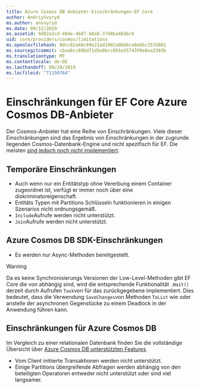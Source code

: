 ```yaml
---
title: Azure Cosmos DB Anbieter-Einschränkungen-EF Core
author: AndriySvyryd
ms.author: ansvyryd
ms.date: 09/12/2019
ms.assetid: 9d02a2cd-484e-4687-b8a8-3748ba46dbc9
uid: core/providers/cosmos/limitations
ms.openlocfilehash: 8dcc82a68c89e21ad1902a0bbbce8ebbc3535801
ms.sourcegitcommit: cbaa6cc89bd71d5e0bcc891e55743f0e8ea3393b
ms.translationtype: MT
ms.contentlocale: de-DE
ms.lasthandoff: 09/20/2019
ms.locfileid: "71150764"
---
```

# <a name="ef-core-azure-cosmos-db-provider-limitations"></a>Einschränkungen für EF Core Azure Cosmos DB-Anbieter

Der Cosmos-Anbieter hat eine Reihe von Einschränkungen. Viele dieser Einschränkungen sind das Ergebnis von Einschränkungen in der zugrunde liegenden Cosmos-Datenbank-Engine und nicht spezifisch für EF. Die meisten [sind jedoch noch nicht implementiert](https://github.com/aspnet/EntityFrameworkCore/issues?page=1&q=is%3Aissue+is%3Aopen+Cosmos+in%3Atitle+label%3Atype-enhancement+sort%3Areactions-%2B1-desc).

## <a name="temporary-limitations"></a>Temporäre Einschränkungen

- Auch wenn nur ein Entitätstyp ohne Vererbung einem Container zugeordnet ist, verfügt er immer noch über eine diskriminatoreigenschaft.
- Entitäts Typen mit Partitions Schlüsseln funktionieren in einigen Szenarios nicht ordnungsgemäß.
- `Include`Aufrufe werden nicht unterstützt.
- `Join`Aufrufe werden nicht unterstützt.

## <a name="azure-cosmos-db-sdk-limitations"></a>Azure Cosmos DB SDK-Einschränkungen

- Es werden nur Async-Methoden bereitgestellt.

> [!WARNING]
> Da es keine Synchronisierungs Versionen der Low-Level-Methoden gibt EF Core die von abhängig sind, wird die entsprechende Funktionalität `.Wait()` derzeit durch Aufrufen `Task`von für das zurückgegebene implementiert. Dies bedeutet, dass die Verwendung `SaveChanges`von Methoden `ToList` wie oder anstelle der asynchronen Gegenstücke zu einem Deadlock in der Anwendung führen kann.

## <a name="azure-cosmos-db-limitations"></a>Einschränkungen für Azure Cosmos DB

Im Vergleich zu einer relationalen Datenbank finden Sie die vollständige Übersicht über [Azure Cosmos DB unterstützten Features](https://docs.microsoft.com/en-us/azure/cosmos-db/modeling-data).

- Vom Client initiierte Transaktionen werden nicht unterstützt.
- Einige Partitions übergreifende Abfragen werden abhängig von den beteiligten Operatoren entweder nicht unterstützt oder sind viel langsamer.